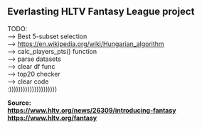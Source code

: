 Everlasting HLTV Fantasy League project
--------------------------------------------
TODO: <br />
--> Best 5-subset selection <br />
--> https://en.wikipedia.org/wiki/Hungarian_algorithm <br />
--> calc_players_pts() function <br />
--> parse datasets <br />
--> clear df func <br />
--> top20 checker <br />
--> clear code <br />
:))))))))))))))))))))) <br />

<b> Source: <br />
https://www.hltv.org/news/26309/introducing-fantasy <br />
https://www.hltv.org/fantasy
